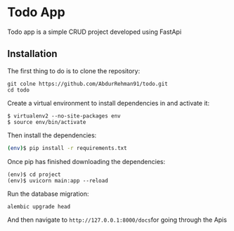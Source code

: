 # Todo App

Todo app is a simple CRUD project developed using FastApi

## Installation
The first thing to do is to clone the repository:

```
git colne https://github.com/AbdurRehman91/todo.git
cd todo
```
Create a virtual environment to install dependencies in and activate it:
```
$ virtualenv2 --no-site-packages env
$ source env/bin/activate
```
Then install the dependencies:
```bash
(env)$ pip install -r requirements.txt
```
Once pip has finished downloading the dependencies:

```
(env)$ cd project
(env)$ uvicorn main:app --reload
```
Run the database migration:
```
alembic upgrade head
```
And then navigate to ```http://127.0.0.1:8000/docs```for going through the Apis
